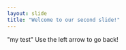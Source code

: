 ```yaml
---
layout: slide
title: "Welcome to our second slide!"
---
```

"my test"
Use the left arrow to go back!
